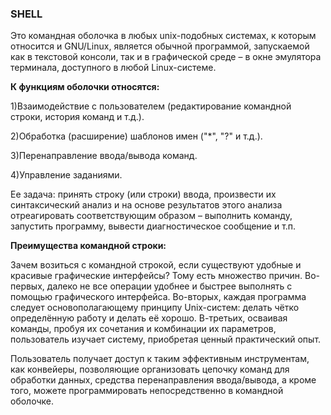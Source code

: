 ### **SHELL**

Это командная оболочка в любых unix-подобных системах, к которым относится и GNU/Linux, является обычной программой, запускаемой как в текстовой консоли, так и в графической среде – в окне эмулятора терминала, доступного в любой Linux-системе.

   **К функциям оболочки относятся:**
              
1)Взаимодействие с пользователем (редактирование командной строки, история команд и т.д.).

2)Обработка (расширение) шаблонов имен ("*", "?" и т.д.).

3)Перенаправление ввода/вывода команд.

4)Управление заданиями. 

Ее задачa: принять строку (или строки) ввода, произвести их синтаксический анализ и на основе результатов этого анализа отреагировать соответствующим образом – выполнить команду, запустить программу, вывести диагностическое сообщение и т.п. 
              
   **Преимущества командной строки:**

Зачем возиться с командной строкой, если существуют удобные и красивые графические интерфейсы? Тому есть множество причин. Во-первых, далеко не все операции удобнее и быстрее выполнять с помощью графического интерфейса. Во-вторых, каждая программа следует основополагающему принципу Unix-систем: делать чётко определённую работу и делать её хорошо. В-третьих, осваивая команды, пробуя их сочетания и комбинации их параметров, пользователь изучает систему, приобретая ценный практический опыт.

Пользователь получает доступ к таким эффективным инструментам, как конвейеры, позволяющие организовать цепочку команд для обработки данных, средства перенаправления ввода/вывода, а кроме того, можете программировать непосредственно в командной оболочке.
